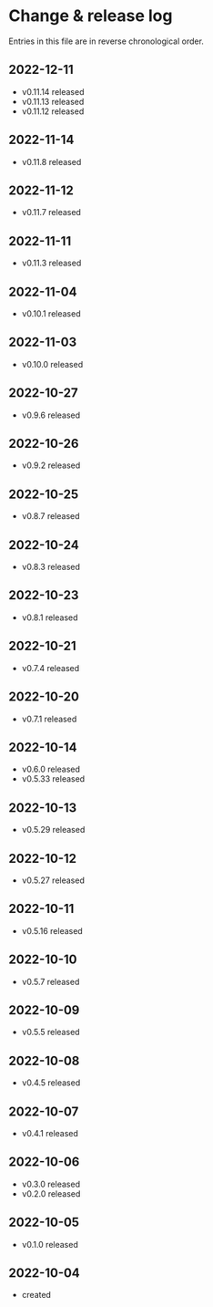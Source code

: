 # Change & release log

Entries in this file are in reverse chronological order.

## 2022-12-11

* v0.11.14 released
* v0.11.13 released
* v0.11.12 released

## 2022-11-14

* v0.11.8 released

## 2022-11-12

* v0.11.7 released

## 2022-11-11

* v0.11.3 released

## 2022-11-04

* v0.10.1 released

## 2022-11-03

* v0.10.0 released

## 2022-10-27

* v0.9.6 released

## 2022-10-26

* v0.9.2 released

## 2022-10-25

* v0.8.7 released

## 2022-10-24

* v0.8.3 released

## 2022-10-23

* v0.8.1 released

## 2022-10-21

* v0.7.4 released

## 2022-10-20

* v0.7.1 released

## 2022-10-14

* v0.6.0 released
* v0.5.33 released

## 2022-10-13

* v0.5.29 released

## 2022-10-12

* v0.5.27 released

## 2022-10-11

* v0.5.16 released

## 2022-10-10

* v0.5.7 released

## 2022-10-09

* v0.5.5 released

## 2022-10-08

* v0.4.5 released

## 2022-10-07

* v0.4.1 released

## 2022-10-06

* v0.3.0 released
* v0.2.0 released

## 2022-10-05

* v0.1.0 released

## 2022-10-04

* created

